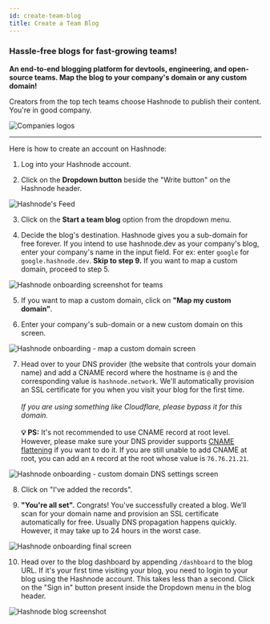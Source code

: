 ```yaml
---
id: create-team-blog
title: Create a Team Blog
---
```


### Hassle-free blogs for fast-growing teams!

**An end-to-end blogging platform for devtools, engineering, and open-source teams. Map the blog to your company's domain or any custom domain!**

Creators from the top tech teams choose Hashnode to publish their content. You're in good company.

![Companies logos](http://localhost:8080/_next/image?url=https%3A%2F%2Fcdn.hashnode.com%2Fres%2Fhashnode%2Fimage%2Fupload%2Fv1647512010724%2FRY3K506gu.png%3Fauto%3Dcompress&w=3840&q=75)

---

Here is how to create an account on Hashnode:

1. Log into your Hashnode account.

2. Click on the **Dropdown button** beside the "Write button" on the Hashnode header.

![Hashnode's Feed](https://cdn.hashnode.com/res/hashnode/image/upload/v1647855676958/0Nstu9S0P.png?auto=compress)

3. Click on the **Start a team blog** option from the dropdown menu.

4. Decide the blog's destination. Hashnode gives you a sub-domain for free forever. If you intend to use hashnode.dev as your company's blog, enter your company's name in the input field. For ex: enter `google` for `google.hashnode.dev`. **Skip to step 9.** If you want to map a custom domain, proceed to step 5.

![Hashnode onboarding screenshot for teams](https://cdn.hashnode.com/res/hashnode/image/upload/v1647850630031/ssK3rX4Ko.png?auto=compress)

5. If you want to map a custom domain, click on **"Map my custom domain"**.

6. Enter your company's sub-domain or a new custom domain on this screen.

![Hashnode onboarding - map a custom domain screen](https://cdn.hashnode.com/res/hashnode/image/upload/v1647850859209/jsmHJu1KB.png?auto=compress)

7. Head over to your DNS provider (the website that controls your domain name) and add a CNAME record where the hostname is `@` and the corresponding value is `hashnode.network`. We'll automatically provision an SSL certificate for you when you visit your blog for the first time.  <br/><br/>
*If you are using something like Cloudflare, please bypass it for this domain.*  <br/><br/>
**💡 PS:** It's not recommended to use CNAME record at root level. However, please make sure your DNS provider supports [CNAME flattening](https://blog.cloudflare.com/introducing-cname-flattening-rfc-compliant-cnames-at-a-domains-root/) if you want to do it. If you are still unable to add CNAME at root, you can add an `A` record at the root whose value is `76.76.21.21`.

![Hashnode onboarding - custom domain DNS settings screen](https://cdn.hashnode.com/res/hashnode/image/upload/v1647851015217/qIEN7Hoiq.png?auto=compress)

8. Click on "I've added the records".

9. **"You're all set".** Congrats! You've successfully created a blog. We’ll scan for your domain name and provision an SSL certificate automatically for free. Usually DNS propagation happens quickly. However, it may take up to 24 hours in the worst case.

![Hashnode onboarding final screen](https://cdn.hashnode.com/res/hashnode/image/upload/v1647851482307/l7_fvI4cw.png?auto=compress)

10. Head over to the blog dashboard by appending `/dashboard` to the blog URL. If it's your first time visiting your blog, you need to login to your blog using the Hashnode account. This takes less than a second. Click on the "Sign in" button present inside the Dropdown menu in the blog header. 

![Hashnode blog screenshot](https://cdn.hashnode.com/res/hashnode/image/upload/v1647851265161/noyE_Nk9M.png?auto=compress)

